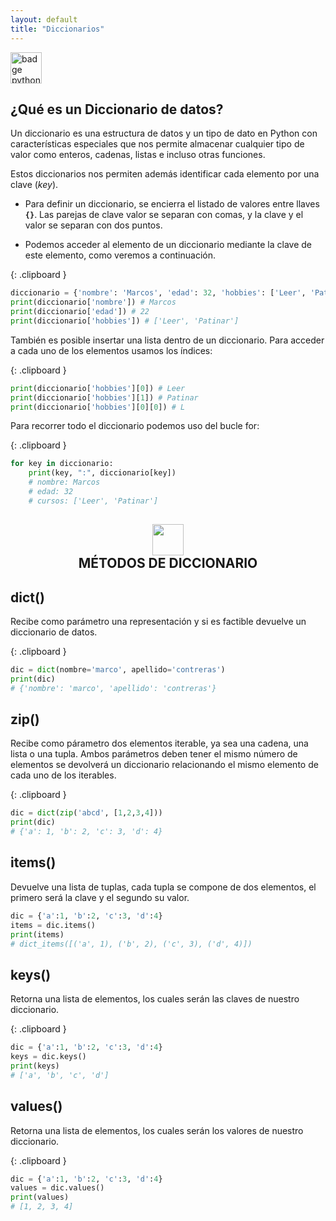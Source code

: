 ```yaml
---
layout: default
title: "Diccionarios"
---
```


 <img src="https://badges.aleen42.com/src/python.svg" alt="badge python" height="50">


## ¿Qué es un Diccionario de datos?

Un diccionario es una estructura de datos y un tipo de dato en Python con características especiales que nos permite almacenar cualquier tipo de valor como enteros, cadenas, listas e incluso otras funciones.  

Estos diccionarios nos permiten además identificar cada elemento por una clave (*key*).


- Para definir un diccionario, se encierra el listado de valores entre llaves **`{}`**. Las parejas de clave valor se separan con comas, y la clave y el valor se separan con dos puntos.  

- Podemos acceder al elemento de un diccionario mediante la clave de este elemento, como veremos a continuación.  

{: .clipboard }
```py
diccionario = {'nombre': 'Marcos', 'edad': 32, 'hobbies': ['Leer', 'Patinar']}
print(diccionario['nombre']) # Marcos
print(diccionario['edad']) # 22
print(diccionario['hobbies']) # ['Leer', 'Patinar']
```

También es posible insertar una lista dentro de un diccionario. Para acceder a cada uno de los elementos usamos los índices:  

{: .clipboard }
```py
print(diccionario['hobbies'][0]) # Leer
print(diccionario['hobbies'][1]) # Patinar
print(diccionario['hobbies'][0][0]) # L
```

Para recorrer todo el diccionario podemos uso del bucle for:  

{: .clipboard }
```py
for key in diccionario:
	print(key, ":", diccionario[key])
	# nombre: Marcos
	# edad: 32
	# cursos: ['Leer', 'Patinar']
```


<h2 align="center">
<img height="50" src="https://img.shields.io/badge/python-3670A0?logo=python&logoColor=ffdd54"><br>
MÉTODOS DE DICCIONARIO</h2> 


## dict()

Recibe como parámetro una representación y si es factible devuelve un diccionario de datos.  

{: .clipboard }
```py
dic = dict(nombre='marco', apellido='contreras')
print(dic)
# {'nombre': 'marco', 'apellido': 'contreras'}
```

## zip()

Recibe como párametro dos elementos iterable, ya sea una cadena, una lista o una tupla. Ambos parámetros deben tener el mismo número de elementos se devolverá un diccionario relacionando el mismo elemento de cada uno de los iterables.  

{: .clipboard }
```py
dic = dict(zip('abcd', [1,2,3,4]))
print(dic)
# {'a': 1, 'b': 2, 'c': 3, 'd': 4}
```

## items()

Devuelve una lista de tuplas, cada tupla se compone de dos elementos, el primero será la clave y el segundo su valor.

```py
dic = {'a':1, 'b':2, 'c':3, 'd':4}
items = dic.items()
print(items)
# dict_items([('a', 1), ('b', 2), ('c', 3), ('d', 4)])
```

## keys()

Retorna una lista de elementos, los cuales serán las claves de nuestro diccionario.  

{: .clipboard }
```py
dic = {'a':1, 'b':2, 'c':3, 'd':4}
keys = dic.keys()
print(keys)
# ['a', 'b', 'c', 'd']
```

## values()

Retorna una lista de elementos, los cuales serán los valores de nuestro diccionario.  

{: .clipboard }
```py
dic = {'a':1, 'b':2, 'c':3, 'd':4}
values = dic.values()
print(values)
# [1, 2, 3, 4]
```
